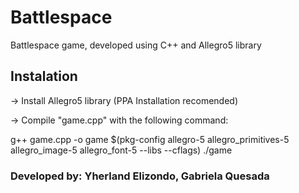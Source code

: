 
# Battlespace 
<t>Battlespace game, developed using C++ and Allegro5 library</t>

## Instalation

<t>-> Install Allegro5 library (PPA Installation recomended)</t>

<t>-> Compile "game.cpp" with the following command:</t>

<t>g++ game.cpp -o game $(pkg-config allegro-5 allegro_primitives-5 allegro_image-5 allegro_font-5 --libs --cflags)
./game<t>

 
### Developed by: Yherland Elizondo, Gabriela Quesada
